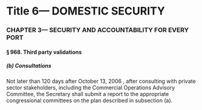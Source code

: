 
# Title 6— DOMESTIC SECURITY
### CHAPTER 3— SECURITY AND ACCOUNTABILITY FOR EVERY PORT
#### § 968. Third party validations
##### (b) Consultations

Not later than 120 days after October 13, 2006 , after consulting with private sector stakeholders, including the Commercial Operations Advisory Committee, the Secretary shall submit a report to the appropriate congressional committees on the plan described in subsection (a).
